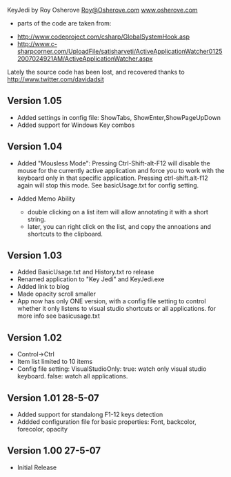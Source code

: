 KeyJedi by Roy Osherove
Roy@Osherove.com
www.osherove.com


* parts of the code are taken from:
- http://www.codeproject.com/csharp/GlobalSystemHook.asp
- http://www.c-sharpcorner.com/UploadFile/satisharveti/ActiveApplicationWatcher01252007024921AM/ActiveApplicationWatcher.aspx

Lately the source code has been lost, and recovered thanks to http://www.twitter.com/davidadsit

Version 1.05
--------------
- Added settings in config file: ShowTabs, ShowEnter,ShowPageUpDown
- Added support for Windows Key combos

Version 1.04
--------------
- Added "Mousless Mode": Pressing Ctrl-Shift-alt-F12
    will disable the mouse for the currently active application
	and force you to work with the keyboard only in that specific application.
	Pressing ctrl-shift.alt-f12 again will stop this mode.
	See basicUsage.txt for config setting.

- Added Memo Ability
	- double clicking on a list item will allow annotating it with a short string.
	- later, you can right click on the list, and copy the annoations and shortcuts to the clipboard.

Version 1.03
------------
- Added BasicUsage.txt and History.txt ro release
- Renamed application to "Key Jedi" and KeyJedi.exe
- Added link to blog
- Made opacity scroll smaller
- App now has only  ONE version, with a config file setting to control
	whether it only listens to visual studio shortcuts or all applications.
	for more info see basicusage.txt
	
Version 1.02 
---------------
- Control->Ctrl
- Item list limited to 10 items
- Config file setting: VisualStudioOnly: true: watch only visual studio keyboard. false: watch all applications.

Version 1.01 28-5-07
---------------
 - Added support for standalong F1-12 keys detection
 - Addded configuration file for basic properties: Font, backcolor, forecolor, opacity
 
 
Version 1.00 27-5-07
------------
* Initial Release